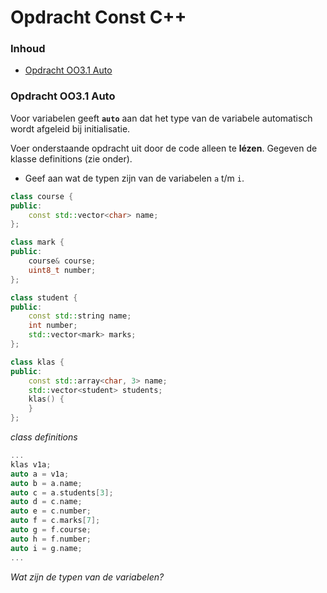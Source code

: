 # Opdracht Const C++[](title-id) <!-- omit in toc -->

### Inhoud[](toc-id) <!-- omit in toc -->
- [Opdracht OO3.1 Auto](#opdracht-oo31-auto)

### Opdracht OO3.1 Auto
Voor variabelen geeft **`auto`** aan dat het type van de variabele automatisch wordt afgeleid bij initialisatie.

Voer onderstaande opdracht uit door de code alleen te **lézen**.
Gegeven de klasse definitions (zie onder). 
- Geef aan wat de typen zijn van de variabelen `a` t/m `i`.

```c++
class course {
public:
    const std::vector<char> name;
};

class mark {
public:
    course& course;
    uint8_t number;
};

class student {
public:
    const std::string name;
    int number;
    std::vector<mark> marks;
};

class klas {
public:
    const std::array<char, 3> name;
    std::vector<student> students;
    klas() {
    }
};
```
*class definitions*

```c++
...
klas v1a;
auto a = v1a;
auto b = a.name;
auto c = a.students[3];
auto d = c.name;
auto e = c.number;
auto f = c.marks[7];
auto g = f.course;
auto h = f.number;
auto i = g.name;
...
```
*Wat zijn de typen van de variabelen?*
